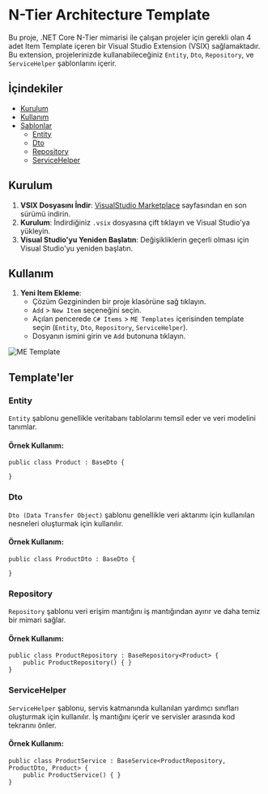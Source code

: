 <h1>N-Tier Architecture Template</h1>

<p>Bu proje, .NET Core N-Tier mimarisi ile çalışan projeler için gerekli olan 4 adet Item Template içeren bir Visual Studio Extension (VSIX) sağlamaktadır. Bu extension, projelerinizde kullanabileceğiniz <code>Entity</code>, <code>Dto</code>, <code>Repository</code>, ve <code>ServiceHelper</code> şablonlarını içerir.</p>

<h2>İçindekiler</h2>
<ul>
    <li><a href="#setup">Kurulum</a></li>
    <li><a href="#usage">Kullanım</a></li>
    <li><a href="#templates">Şablonlar</a>
        <ul>
            <li><a href="#entity">Entity</a></li>
            <li><a href="#dto">Dto</a></li>
            <li><a href="#repository">Repository</a></li>
            <li><a href="#servicehelper">ServiceHelper</a></li>
        </ul>
    </li>
</ul>

<h2 id="setup">Kurulum</h2>
<ol>
    <li><strong>VSIX Dosyasını İndir</strong>: <a href="https://github.com/kullaniciadi/projeadi/releases">VisualStudio Marketplace</a> sayfasından en son sürümü indirin.</li>
    <li><strong>Kurulum</strong>: İndirdiğiniz <code>.vsix</code> dosyasına çift tıklayın ve Visual Studio'ya yükleyin.</li>
    <li><strong>Visual Studio'yu Yeniden Başlatın</strong>: Değişikliklerin geçerli olması için Visual Studio'yu yeniden başlatın.</li>
</ol>

<h2 id="usage">Kullanım</h2>
<ol>
    <li><strong>Yeni Item Ekleme</strong>:
        <ul>
            <li>Çözüm Gezgininden bir proje klasörüne sağ tıklayın.</li>
            <li><code>Add</code> > <code>New Item</code> seçeneğini seçin.</li>
            <li>Açılan pencerede <code>C# Items</code> > <code>ME Templates</code> içerisinden template seçin (<code>Entity</code>, <code>Dto</code>, <code>Repository</code>, <code>ServiceHelper</code>).</li>
            <li>Dosyanın ismini girin ve <code>Add</code> butonuna tıklayın.</li>
        </ul>
    </li>
</ol>
<img src="https://bugrame.com/images/me_template.gif" alt="ME Template" />

<h2 id="templates">Template'ler</h2>

<h3 id="entity">Entity</h3>
<p><code>Entity</code> şablonu genellikle veritabanı tablolarını temsil eder ve veri modelini tanımlar.</p>
<h4>Örnek Kullanım:</h4>
<pre><code>public class Product : BaseDto {
    &nbsp
}</code></pre>

<h3 id="dto">Dto</h3>
<p><code>Dto (Data Transfer Object)</code> şablonu genellikle veri aktarımı için kullanılan nesneleri oluşturmak için kullanılır.</p>
<h4>Örnek Kullanım:</h4>
<pre><code>public class ProductDto : BaseDto {
    &nbsp
}</code></pre>

<h3 id="repository">Repository</h3>
<p><code>Repository</code> şablonu veri erişim mantığını iş mantığından ayırır ve daha temiz bir mimari sağlar.</p>
<h4>Örnek Kullanım:</h4>
<pre><code>public class ProductRepository : BaseRepository&lt;Product&gt; {
    public ProductRepository() { }
}</code></pre>


<h3 id="servicehelper">ServiceHelper</h3>
<p><code>ServiceHelper</code> şablonu, servis katmanında kullanılan yardımcı sınıfları oluşturmak için kullanılır. İş mantığını içerir ve servisler arasında kod tekrarını önler.</p>
<h4>Örnek Kullanım:</h4>
<pre><code>public class ProductService : BaseService&lt;ProductRepository, ProductDto, Product&gt; {
    public ProductService() { }
}
</code></pre>
